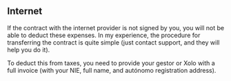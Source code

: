 ## Internet

If the contract with the internet provider is not signed by you, you will not be able to deduct these expenses. In my
experience, the procedure for transferring the contract is quite simple (just contact support, and they will help you do
it).

To deduct this from taxes, you need to provide your gestor or Xolo with a full invoice (with your NIE, full name, and
autónomo registration address).
